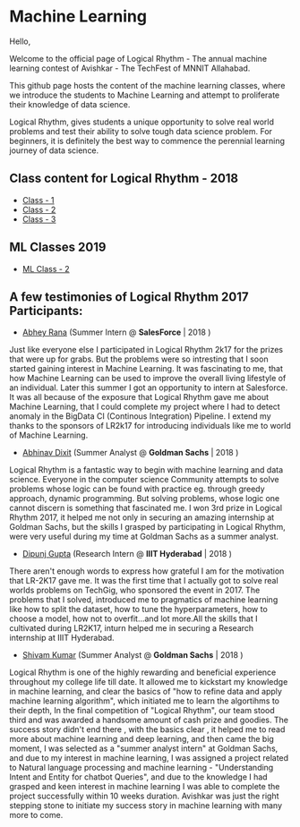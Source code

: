 # Machine Learning


Hello,

Welcome to the official page of Logical Rhythm - The annual machine learning contest of Avishkar - The TechFest of MNNIT Allahabad.

This github page hosts the content of the machine learning classes, where we introduce the students to Machine Learning and attempt to proliferate their knowledge of data science.

Logical Rhythm, gives students a unique opportunity to solve real world problems and test their ability to solve tough data science problem. For beginners, it is definitely the best way to commence the perennial learning journey of data science.


## Class content for Logical Rhythm - 2018

- [Class - 1](2018_08_20_Logical-Rhythm-1/README.md)
- [Class - 2](2018_08_22_Logical-Rhythm-2/README.md)
- [Class - 3](2018_08_27_Logical-Rhythm-3/README.md)

## ML Classes 2019
- [ML Class - 2](2019_01_21_ML#2/README.md)

## A few testimonies of Logical Rhythm 2017 Participants:

- [Abhey Rana](https://www.linkedin.com/in/abhey-rana/) (Summer Intern @ **SalesForce** \| 2018 )

Just like everyone else I participated in Logical Rhythm 2k17 for the prizes that were up for grabs. But the problems were so intresting that I soon started gaining interest in Machine Learning. It was fascinating to me, that how Machine  Learning can be used to improve the overall living lifestyle of an individual. Later this summer I got an opportunity to intern at Salesforce. It was all  because of the exposure that Logical Rhythm gave me about Machine Learning,  that I could complete my project where I had to detect anomaly in the  BigData CI (Continous Integration) Pipeline. I extend my thanks to the sponsors of LR2k17 for introducing individuals like me to world of Machine Learning.




- [Abhinav Dixit](https://www.linkedin.com/in/abhinav-dixit-8a142bb7/) (Summer Analyst @ **Goldman Sachs** \| 2018 )

Logical Rhythm is a fantastic way to begin with machine learning and data science. Everyone in the computer science Community attempts to solve problems whose logic can be found with practice eg. through greedy approach, dynamic programming. But solving problems, whose logic one cannot discern is something that fascinated me. I won 3rd prize in Logical Rhythm 2017, it helped me not only in securing an amazing internship at Goldman Sachs, but the skills I grasped by participating in Logical Rhythm, were very useful during my time at Goldman Sachs as a summer analyst.




- [Dipunj Gupta](https://linkedin.com/in/dipunj/) (Research Intern @ **IIIT Hyderabad** \| 2018 )

There aren't enough words to express how grateful I am for the motivation that LR-2K17 gave me. It was the first time that I actually got to solve real worlds problems on TechGig, who sponsored the event in 2017. The problems that I solved, introduced me to pragmatics of machine learning like how to split the dataset, how to tune the hyperparameters, how to choose a model, how not to overfit...and lot more.All the skills that I cultivated during LR2K17, inturn helped me in securing a Research internship at IIIT Hyderabad.




- [Shivam Kumar](https://www.linkedin.com/in/shivam-kumar-199b59129/) (Summer Analyst @ **Goldman Sachs** \| 2018 )
  
Logical Rhythm is one of the highly rewarding and beneficial experience throughout my college life till date. It allowed me to kickstart my knowledge in machine learning, and clear the basics of "how to refine data and apply machine learning algorithm", which initiated me to learn the algortihms to their depth, In the final competition of "Logical Rhythm", our team stood third and was awarded a handsome amount of cash prize and goodies. The success story didn't end there , with the basics clear , it helped me to read more about machine learning and deep learning, and then came the big moment, I was selected as a "summer analyst intern" at Goldman Sachs, and due to my interest in machine learning, I was assigned a project related to Natural language processing and machine learning - "Understanding Intent and Entity for chatbot Queries", and due to the knowledge I had grasped and keen interest in machine learning I was able to complete the project successfully within 10 weeks duration. Avishkar was just the right stepping stone to initiate my success story in machine learning with many more to come.
